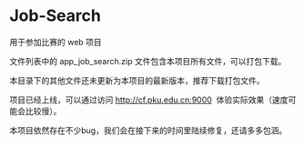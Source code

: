 # Job-Search

用于参加比赛的 web 项目 <br>

文件列表中的 app_job_search.zip 文件包含本项目所有文件，可以打包下载。

本目录下的其他文件还未更新为本项目的最新版本，推荐下载打包文件。

项目已经上线，可以通过访问 http://cf.pku.edu.cn:9000  体验实际效果（速度可能会比较慢）。

本项目依然存在不少bug，我们会在接下来的时间里陆续修复，还请多多包涵。

